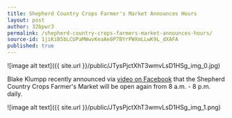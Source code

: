 ```yaml
---
title: Shepherd Country Crops Farmer's Market Announces Hours
layout: post
author: 32bpwr3
permalink: /shepherd-country-crops-farmers-market-announces-hours/
source-id: 1jiKiB5bLCUPaMWwvKeaAe0P7BYrPWXmLLwK9L_dXAFA
published: true
---
```

![image alt text]({{ site.url }}/public/JTysPjctXhT3wmvLsD1HSg_img_0.jpg)

Blake Klumpp recently announced via [video on Facebook](https://www.facebook.com/shepherdfarmersmarket/videos/1279354348829858/) that the Shepherd Country Crops Farmer's Market will be open again from 8 a.m. - 8 p.m. daily.

![image alt text]({{ site.url }}/public/JTysPjctXhT3wmvLsD1HSg_img_1.png)

